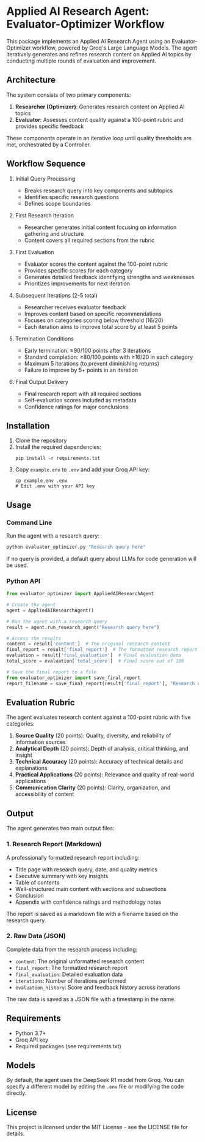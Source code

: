 # Applied AI Research Agent: Evaluator-Optimizer Workflow

This package implements an Applied AI Research Agent using an Evaluator-Optimizer workflow, powered by Groq's Large Language Models. The agent iteratively generates and refines research content on Applied AI topics by conducting multiple rounds of evaluation and improvement.

## Architecture

The system consists of two primary components:
1. **Researcher (Optimizer)**: Generates research content on Applied AI topics
2. **Evaluator**: Assesses content quality against a 100-point rubric and provides specific feedback

These components operate in an iterative loop until quality thresholds are met, orchestrated by a Controller.

## Workflow Sequence

1. Initial Query Processing
   - Breaks research query into key components and subtopics
   - Identifies specific research questions
   - Defines scope boundaries

2. First Research Iteration
   - Researcher generates initial content focusing on information gathering and structure
   - Content covers all required sections from the rubric

3. First Evaluation
   - Evaluator scores the content against the 100-point rubric
   - Provides specific scores for each category
   - Generates detailed feedback identifying strengths and weaknesses
   - Prioritizes improvements for next iteration

4. Subsequent Iterations (2-5 total)
   - Researcher receives evaluator feedback
   - Improves content based on specific recommendations
   - Focuses on categories scoring below threshold (16/20)
   - Each iteration aims to improve total score by at least 5 points

5. Termination Conditions
   - Early termination: ≥90/100 points after 3 iterations
   - Standard completion: ≥80/100 points with ≥16/20 in each category
   - Maximum 5 iterations (to prevent diminishing returns)
   - Failure to improve by 5+ points in an iteration

6. Final Output Delivery
   - Final research report with all required sections
   - Self-evaluation scores included as metadata
   - Confidence ratings for major conclusions

## Installation

1. Clone the repository
2. Install the required dependencies:
   ```
   pip install -r requirements.txt
   ```
3. Copy `example.env` to `.env` and add your Groq API key:
   ```
   cp example.env .env
   # Edit .env with your API key
   ```

## Usage

### Command Line

Run the agent with a research query:

```bash
python evaluator_optimizer.py "Research query here"
```

If no query is provided, a default query about LLMs for code generation will be used.

### Python API

```python
from evaluator_optimizer import AppliedAIResearchAgent

# Create the agent
agent = AppliedAIResearchAgent()

# Run the agent with a research query
result = agent.run_research_agent("Research query here")

# Access the results
content = result['content']  # The original research content
final_report = result['final_report']  # The formatted research report
evaluation = result['final_evaluation']  # Final evaluation data
total_score = evaluation['total_score']  # Final score out of 100

# Save the final report to a file
from evaluator_optimizer import save_final_report
report_filename = save_final_report(result['final_report'], "Research query here")
```

## Evaluation Rubric

The agent evaluates research content against a 100-point rubric with five categories:

1. **Source Quality** (20 points): Quality, diversity, and reliability of information sources
2. **Analytical Depth** (20 points): Depth of analysis, critical thinking, and insight
3. **Technical Accuracy** (20 points): Accuracy of technical details and explanations
4. **Practical Applications** (20 points): Relevance and quality of real-world applications
5. **Communication Clarity** (20 points): Clarity, organization, and accessibility of content

## Output

The agent generates two main output files:

### 1. Research Report (Markdown)

A professionally formatted research report including:
- Title page with research query, date, and quality metrics
- Executive summary with key insights
- Table of contents
- Well-structured main content with sections and subsections
- Conclusion
- Appendix with confidence ratings and methodology notes

The report is saved as a markdown file with a filename based on the research query.

### 2. Raw Data (JSON)

Complete data from the research process including:
- `content`: The original unformatted research content
- `final_report`: The formatted research report
- `final_evaluation`: Detailed evaluation data
- `iterations`: Number of iterations performed
- `evaluation_history`: Score and feedback history across iterations

The raw data is saved as a JSON file with a timestamp in the name.

## Requirements

- Python 3.7+
- Groq API key
- Required packages (see requirements.txt)

## Models

By default, the agent uses the DeepSeek R1 model from Groq. You can specify a different model by editing the `.env` file or modifying the code directly.

## License

This project is licensed under the MIT License - see the LICENSE file for details. 